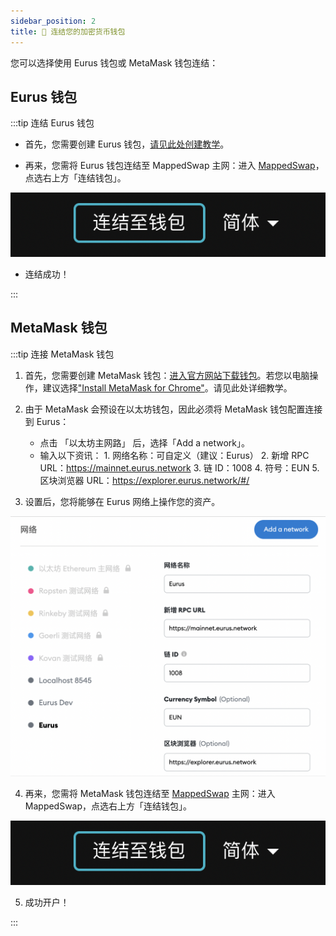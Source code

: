 ```yaml
---
sidebar_position: 2
title: 🔗 连结您的加密货币钱包
---
```


您可以选择使用 Eurus 钱包或 MetaMask 钱包连结：

## Eurus 钱包

:::tip 连结 Eurus 钱包

- 首先，您需要创建 Eurus 钱包，[请见此处创建教学](https://www.eurus.network/support/eurus-wallet/)。

- 再来，您需将 Eurus 钱包连结至 MappedSwap 主网：进入 [MappedSwap](https://decatsdevapp.eurus.dev/dashboard)，点选右上方「连结钱包」。

![alt text](../../../../../static/img/连接钱包.png)

- 连结成功！

:::

## MetaMask 钱包

:::tip 连接 MetaMask 钱包

1. 首先，您需要创建 MetaMask 钱包：[进入官方网站下载钱包](https://metamask.io/download.html)。若您以电脑操作，建议选择["Install MetaMask for Chrome"](https://chrome.google.com/webstore/detail/metamask/nkbihfbeogaeaoehlefnkodbefgpgknn)。请见此处详细教学。

2. 由于 MetaMask 会预设在以太坊钱包，因此必须将 MetaMask 钱包配置连接到 Eurus：

   - 点击 「以太坊主网路」 后，选择「Add a network」。
   - 输入以下资讯： 
         1. 网络名称：可自定义（建议：Eurus） 
         2. 新增 RPC URL：https://mainnet.eurus.network 
         3. 链 ID：1008 
         4. 符号：EUN 
         5. 区块浏览器 URL：https://explorer.eurus.network/#/

3. 设置后，您将能够在 Eurus 网络上操作您的资产。

![alt text](../../../../../static/img/钱包1.png)

4.  再来，您需将 MetaMask 钱包连结至 [MappedSwap](https://decatsdevapp.eurus.dev/dashboard) 主网：进入 MappedSwap，点选右上方「连结钱包」。

![alt text](../../../../../static/img/连接钱包.png)

5.  成功开户！

:::
